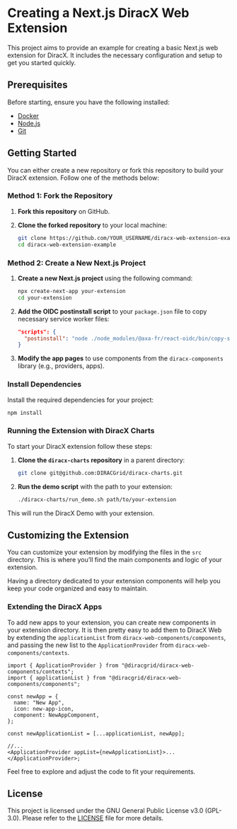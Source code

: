 # Creating a Next.js DiracX Web Extension

This project aims to provide an example for creating a basic Next.js web extension for DiracX. It includes the necessary configuration and setup to get you started quickly.

## Prerequisites

Before starting, ensure you have the following installed:

- [Docker](https://www.docker.com/get-started)
- [Node.js](https://nodejs.org/)
- [Git](https://git-scm.com/)

## Getting Started

You can either create a new repository or fork this repository to build your DiracX extension. Follow one of the methods below:

### Method 1: Fork the Repository

1. **Fork this repository** on GitHub.
2. **Clone the forked repository** to your local machine:

   ```bash
   git clone https://github.com/YOUR_USERNAME/diracx-web-extension-example.git
   cd diracx-web-extension-example
   ```

### Method 2: Create a New Next.js Project

1. **Create a new Next.js project** using the following command:

   ```bash
   npx create-next-app your-extension
   cd your-extension
   ```

2. **Add the OIDC postinstall script** to your `package.json` file to copy necessary service worker files:

   ```json
   "scripts": {
     "postinstall": "node ./node_modules/@axa-fr/react-oidc/bin/copy-service-worker-files.mjs public"
   }
   ```

3. **Modify the app pages** to use components from the `diracx-components` library (e.g., providers, apps).

### Install Dependencies

Install the required dependencies for your project:

```bash
npm install
```

### Running the Extension with DiracX Charts

To start your DiracX extension follow these steps:

1. **Clone the `diracx-charts` repository** in a parent directory:

   ```bash
   git clone git@github.com:DIRACGrid/diracx-charts.git
   ```

2. **Run the demo script** with the path to your extension:

   ```bash
   ./diracx-charts/run_demo.sh path/to/your-extension
   ```

This will run the DiracX Demo with your extension.

## Customizing the Extension

You can customize your extension by modifying the files in the `src` directory. This is where you’ll find the main components and logic of your extension.

Having a directory dedicated to your extension components will help you keep your code organized and easy to maintain.

### Extending the DiracX Apps

To add new apps to your extension, you can create new components in your extension directory.
It is then pretty easy to add them to DiracX Web by extending the `applicationList` from `diracx-web-components/components`, and passing the new list to the `ApplicationProvider` from `diracx-web-components/contexts`.

```tsx
import { ApplicationProvider } from "@diracgrid/diracx-web-components/contexts";
import { applicationList } from "@diracgrid/diracx-web-components/components";

const newApp = {
  name: "New App",
  icon: new-app-icon,
  component: NewAppComponent,
};

const newApplicationList = [...applicationList, newApp];

//...
<ApplicationProvider appList={newApplicationList}>...</ApplicationProvider>;
```

Feel free to explore and adjust the code to fit your requirements.

## License

This project is licensed under the GNU General Public License v3.0 (GPL-3.0). Please refer to the [LICENSE](LICENSE) file for more details.

